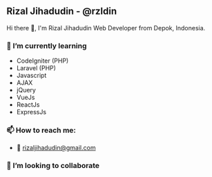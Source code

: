 
## Rizal Jihadudin - @rzldin

Hi there 👋, I'm Rizal Jihadudin Web Developer from Depok, Indonesia.

### 🌱 I’m currently learning

- CodeIgniter (PHP)
- Laravel (PHP)
- Javascript
- AJAX
- jQuery
- VueJs
- ReactJs
- ExpressJs

### 📫 How to reach me:

- 📧 rizaljihadudin@gmail.com

### 👯 I’m looking to collaborate

<!--
**rzldin/rzldin** is a ✨ _special_ ✨ repository because its `README.md` (this file) appears on your GitHub profile.

Here are some ideas to get you started:

- 🔭 I’m currently working on ...
- 🌱 I’m currently learning ...
- 👯 I’m looking to collaborate on ...
- 🤔 I’m looking for help with ...
- 💬 Ask me about ...
- 📫 How to reach me: ...
- 😄 Pronouns: ...
- ⚡ Fun fact: ...
-->
